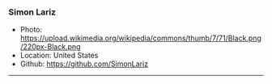 ### Simon Lariz 
- Photo: https://upload.wikimedia.org/wikipedia/commons/thumb/7/71/Black.png/220px-Black.png
- Location: United States
- Github: https://github.com/SimonLariz
***
